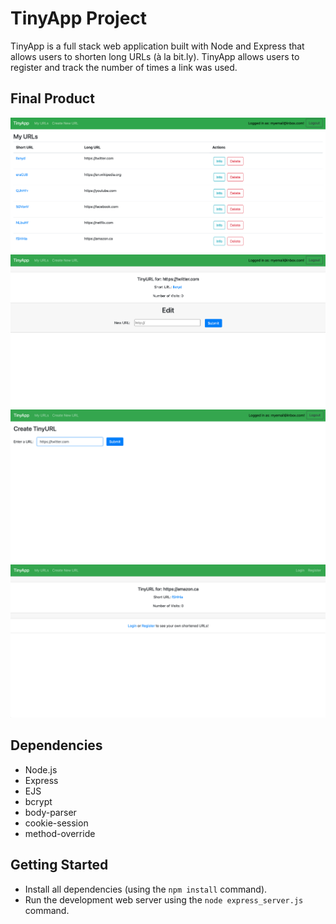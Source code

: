 # TinyApp Project

TinyApp is a full stack web application built with Node and Express that allows users to shorten long URLs (à la bit.ly). TinyApp allows users to register and track the number of times a link was used.

## Final Product

![See all of the URLs you create!](docs/shortURLS_page.png)
![Edit your short URLs link and see how many visits they have!](docs/each_shortURL_options.png)
![Create a short URL quickly and easily!](docs/create_shortURL.png)
![Visitors to your short URL page can only see the link and number of visits](docs/non_user_shortURL_page.png)

## Dependencies

- Node.js
- Express
- EJS
- bcrypt
- body-parser
- cookie-session
- method-override

## Getting Started

- Install all dependencies (using the `npm install` command).
- Run the development web server using the `node express_server.js` command.